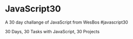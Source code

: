 # JavaScript30

A 30 day challange of JavaScript from WesBos #javascript30

30 Days, 30 Tasks with JavaScript, 30 Projects
